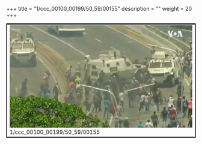 +++
title = "1/ccc_00100_00199/50_59/00155"
description = ""
weight = 20
+++

<table style="border:2px solid black;max-width:800px;max-height:800px;" 
><tr><td>
<img class="center-fit-jpg"
src="/jpg_/aaa_20190430_NxaOmWaI8sI_00154.jpg">
1/ccc_00100_00199/50_59/00155
</img></td></tr></table>
